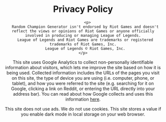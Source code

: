 <!DOCTYPE html>
<html>
<head>
<!-- Global site tag (gtag.js) - Google Analytics -->

<meta name="viewport" content="width=device-width, initial-scale=1.0">
<link rel="icon" href="images/icon.jpg" type="image/gif" sizes="16x16"></link>

<title>Privacy Policy</title>

</head>
<body class="body"> 

<div class="topnav" id="myTopnav">
<?php include('topnav.php'); ?>
</div>

<center>

<h1>Privacy Policy</h1>

</center>

<center>

        <p>
      Random Champion Generator isn't endorsed by Riot Games and doesn't reflect the views or opinions of Riot Games or anyone officially involved in producing or managing League of Legends.
      League of Legends and Riot Games are trademarks or registered trademarks of Riot Games, Inc.
      League of Legends © Riot Games, Inc.
    </p>

<p>
      This site uses Google Analytics to collect non-personally identifiable information about visitors, which lets me improve the site based on how it is being used.
      Collected information includes the URLs of the pages you visit on this site, the type of device you are using (i.e. computer, phone, or tablet), and how you were referred to the site (e.g. searching for it on Google, clicking a link on Reddit, or entering the URL directly into your address bar).
      You can read about how Google collects and uses this information <a href="https://www.google.com/policies/privacy/partners/">here</a>.
    </p>

<p>
This site does not use ads. We do not use cookies. This site stores a value if you enable dark mode in local storage on your web browser.
</p>

</center>

</center>

</body>
</html>

